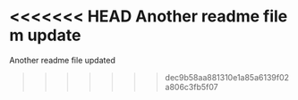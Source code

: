<<<<<<< HEAD
Another readme file
m update
=======
Another readme file 
updated
>>>>>>> dec9b58aa881310e1a85a6139f02a806c3fb5f07
